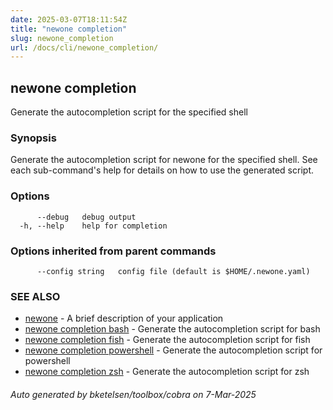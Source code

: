 ```yaml
---
date: 2025-03-07T18:11:54Z
title: "newone completion"
slug: newone_completion
url: /docs/cli/newone_completion/
---
```

## newone completion

Generate the autocompletion script for the specified shell

### Synopsis

Generate the autocompletion script for newone for the specified shell.
See each sub-command's help for details on how to use the generated script.


### Options

```
      --debug   debug output
  -h, --help    help for completion
```

### Options inherited from parent commands

```
      --config string   config file (default is $HOME/.newone.yaml)
```

### SEE ALSO

* [newone](/docs/cli/newone/)	 - A brief description of your application
* [newone completion bash](/docs/cli/newone_completion_bash/)	 - Generate the autocompletion script for bash
* [newone completion fish](/docs/cli/newone_completion_fish/)	 - Generate the autocompletion script for fish
* [newone completion powershell](/docs/cli/newone_completion_powershell/)	 - Generate the autocompletion script for powershell
* [newone completion zsh](/docs/cli/newone_completion_zsh/)	 - Generate the autocompletion script for zsh

###### Auto generated by bketelsen/toolbox/cobra on 7-Mar-2025
